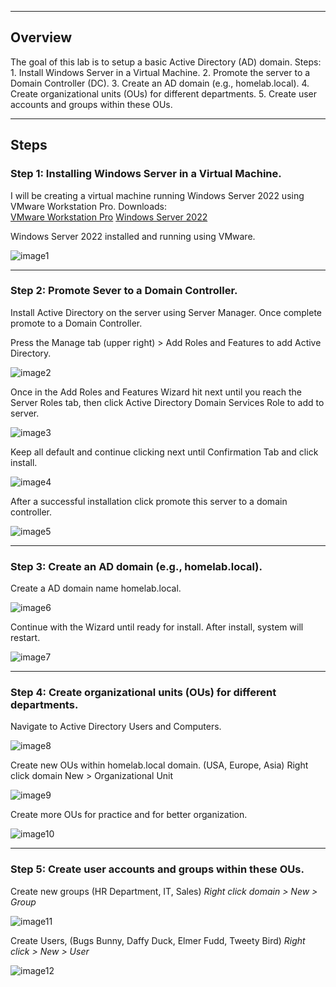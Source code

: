 ----------------
## Overview
The goal of this lab is to setup a basic Active Directory (AD) domain.
	Steps:
			1. Install Windows Server in a Virtual Machine.
			2. Promote the server to a Domain Controller (DC).
			3. Create an AD domain (e.g., homelab.local).
			4. Create organizational units (OUs) for different departments.
			5. Create user accounts and groups within these OUs.

____________________
## Steps

### Step 1: Installing Windows Server in a Virtual Machine.
I will be creating a virtual machine running Windows Server 2022 using  VMware Workstation Pro. 
			Downloads:  
	[VMware Workstation Pro](https://knowledge.broadcom.com/external/article?articleNumber=368667)
	[Windows Server 2022](https://www.microsoft.com/en-us/evalcenter/download-windows-server-2022)

Windows Server 2022 installed and running using VMware.

![image1][Capture1]

_________
### Step 2: Promote Sever to a Domain Controller.
Install Active Directory on the server using Server Manager. Once complete promote to a Domain Controller.

Press the Manage tab (upper right) > Add Roles and Features to add Active Directory.

![image2][Capture2]

Once in the Add  Roles and Features Wizard hit next until you reach the Server Roles tab, then click Active Directory Domain Services Role to add to server.

![image3][Capture3]

Keep all default and continue clicking next until Confirmation Tab and click install.

![image4][Capture4]

After a successful installation click promote this server to a domain controller.

![image5][Capture5]

___________
### Step 3:  Create an AD domain (e.g., homelab.local).
Create a AD domain name homelab.local.

![image6][Capture6]

Continue with the Wizard until ready for install. After install, system will restart.

![image7][Capture7]

_________
### Step 4:  Create organizational units (OUs) for different departments.

Navigate to Active Directory Users and Computers.

![image8][Capture8]

Create new OUs within homelab.local domain. (USA, Europe, Asia)
Right click domain New > Organizational Unit

![image9][Capture9]

Create more OUs for practice and for better organization.

![image10][Capture10]

------------
### Step 5: Create user accounts and groups within these OUs.

Create new groups (HR Department, IT, Sales)
_Right click domain > New > Group_

![image11][Capture11]


Create Users, (Bugs Bunny, Daffy Duck, Elmer Fudd, Tweety Bird)
_Right click > New > User_

![image12][Capture12]

[Capture1]: https://github.com/Kels-bit/Assets/blob/main/AD-Images-Lab-1/Capture%201%20(step%201).png
[Capture2]: https://github.com/Kels-bit/Assets/blob/main/AD-Images-Lab-1/Capture%202%20(Step%202).png
[Capture3]: https://github.com/Kels-bit/Assets/blob/main/AD-Images-Lab-1/Capture%203%20(Step%202).png
[Capture4]: https://github.com/Kels-bit/Assets/blob/main/AD-Images-Lab-1/Capture%204%20(Step%202).png
[Capture5]: https://github.com/Kels-bit/Assets/blob/main/AD-Images-Lab-1/Capture%205%20(Step%202).png
[Capture6]: https://github.com/Kels-bit/Assets/blob/main/AD-Images-Lab-1/Capture%206%20(step%203).png
[Capture7]: https://github.com/Kels-bit/Assets/blob/main/AD-Images-Lab-1/Capture%207%20(step%203).png
[Capture8]: https://github.com/Kels-bit/Assets/blob/main/AD-Images-Lab-1/Capture%208%20(Step%204).png
[Capture9]: https://github.com/Kels-bit/Assets/blob/main/AD-Images-Lab-1/Capture%209%20(Step%204).png
[Capture10]: https://github.com/Kels-bit/Assets/blob/main/AD-Images-Lab-1/Capture%2010%20(Step%204).png
[Capture11]: https://github.com/Kels-bit/Assets/blob/main/AD-Images-Lab-1/Capture%2011%20%20(Step%205).png
[Capture12]: https://github.com/Kels-bit/Assets/blob/main/AD-Images-Lab-1/Capture%2012%20(Step%205).png
